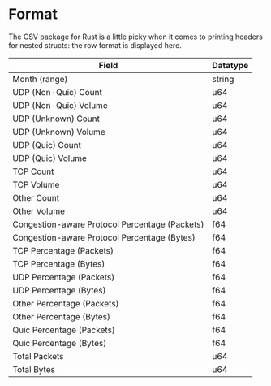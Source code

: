 # Format
The CSV package for Rust is a little picky when it comes to printing headers for nested structs: the row format is displayed here.

| Field | Datatype |
| --- | --- |
| Month (range) | string |
| UDP (Non-Quic) Count | u64 |
| UDP (Non-Quic) Volume | u64 |
| UDP (Unknown) Count | u64 |
| UDP (Unknown) Volume | u64 |
| UDP (Quic) Count | u64 |
| UDP (Quic) Volume | u64 |
| TCP Count | u64 |
| TCP Volume | u64 |
| Other Count | u64 |
| Other Volume | u64 |
| Congestion-aware Protocol Percentage (Packets) | f64 |
| Congestion-aware Protocol Percentage (Bytes) | f64 |
| TCP Percentage (Packets) | f64 |
| TCP Percentage (Bytes) | f64 |
| UDP Percentage (Packets) | f64 |
| UDP Percentage (Bytes) | f64 |
| Other Percentage (Packets) | f64 |
| Other Percentage (Bytes) | f64 |
| Quic Percentage (Packets) | f64 |
| Quic Percentage (Bytes) | f64 |
| Total Packets | u64 |
| Total Bytes | u64 |
